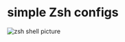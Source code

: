 # simple Zsh configs

<picture>
 <source media="(prefers-color-scheme: dark)" srcset="zsh-dark.png">
 <source media="(prefers-color-scheme: light)" srcset="zsh-light.png">
 <img alt="zsh shell picture" src="zsh-light.png">
</picture>

